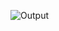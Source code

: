 ![Output](https://user-images.githubusercontent.com/53052899/129949275-9bccbace-16c2-401e-835c-e74a48d8f0a4.PNG)
